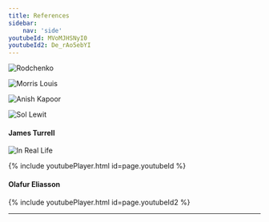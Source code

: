 ```yaml
---
title: References
sidebar:
    nav: 'side'
youtubeId: MVoMJHSNyI0
youtubeId2: De_rAo5ebYI
---
```



![Rodchenko](https://slideplayer.com/slide/6305099/21/images/36/Aleksandr+Rodchenko+Triptych%3A+Pure+Colors%3A+Red%2C+Yellow%2C+Blue%2C+1921.jpg)

![Morris Louis](https://i.pinimg.com/originals/ff/41/a2/ff41a2f6d54e4392e6bb1eae5bec93bc.jpg)  

![Anish Kapoor](https://news.artnet.com/app/news-upload/2018/08/2016-Anish-Kapoor-Descent.jpg)

![Sol Lewit](https://historia-arte.com/_/eyJ0eXAiOiJKV1QiLCJhbGciOiJIUzI1NiJ9.eyJpbSI6WyJcL2FydHdvcmtcL2ltYWdlRmlsZVwvc29sLWxld2l0dC13YWxsLmpwZyIsInJlc2l6ZSw4MDAiXX0.maT8wxrNQrHLgMO0So2vN0EwrUl14fka6p1iKApQrKY.jpg)  

#### James Turrell
![In Real Life](https://s3-eu-west-1.amazonaws.com/olafureliasson.net/objektimages_final/IMG_MDA122629_1600px.jpg)  
  
{% include youtubePlayer.html id=page.youtubeId %}  


#### Olafur Eliasson
{% include youtubePlayer.html id=page.youtubeId2 %}

---

